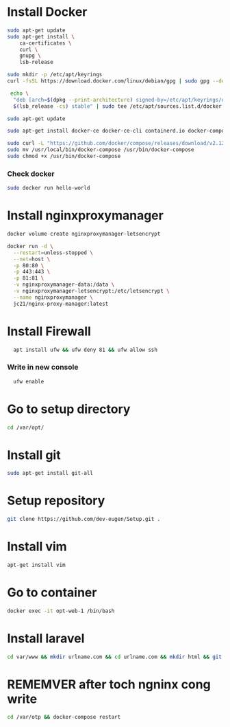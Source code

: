 # Install Docker
```bash
sudo apt-get update 
sudo apt-get install \
    ca-certificates \
    curl \
    gnupg \
    lsb-release
 ```
 
 ```bash
 sudo mkdir -p /etc/apt/keyrings
 curl -fsSL https://download.docker.com/linux/debian/gpg | sudo gpg --dearmor -o /etc/apt/keyrings/docker.gpg
```

```bash
 echo \
  "deb [arch=$(dpkg --print-architecture) signed-by=/etc/apt/keyrings/docker.gpg] https://download.docker.com/linux/debian \
  $(lsb_release -cs) stable" | sudo tee /etc/apt/sources.list.d/docker.list > /dev/null
```

```bash
sudo apt-get update
```

```bash
sudo apt-get install docker-ce docker-ce-cli containerd.io docker-compose-plugin
```

```bash
sudo curl -L "https://github.com/docker/compose/releases/download/v2.12.2/docker-compose-$(uname -s)-$(uname -m)"  -o /usr/local/bin/docker-compose
sudo mv /usr/local/bin/docker-compose /usr/bin/docker-compose
sudo chmod +x /usr/bin/docker-compose
```

###

 ### Check docker
 
```bash
sudo docker run hello-world
``` 



# Install nginxproxymanager

```bash docker volume create nginxproxymanager-data
docker volume create nginxproxymanager-letsencrypt

docker run -d \
  --restart=unless-stopped \
  --net=host \
  -p 80:80 \
  -p 443:443 \
  -p 81:81 \
  -v nginxproxymanager-data:/data \
  -v nginxproxymanager-letsencrypt:/etc/letsencrypt \
  --name nginxproxymanager \
  jc21/nginx-proxy-manager:latest
```
  
  # Install Firewall
  
  ```bash
    apt install ufw && ufw deny 81 && ufw allow ssh
  ```
  
  ### Write in new console
  
  ```bash 
    ufw enable
  ```
  
  # Go to setup directory
  ```bash
  cd /var/opt/
  ```
  

  
  # Install git 
  ```bash
  sudo apt-get install git-all
  ```
  
  # Setup repository 
  
  ```bash
  git clone https://github.com/dev-eugen/Setup.git .
  ```
  
  # Install vim
  ```bash
  apt-get install vim
  ```
  
  # Go to container
  ```bash
docker exec -it opt-web-1 /bin/bash
```

  # Install laravel
  ```bash
cd var/www && mkdir urlname.com && cd urlname.com && mkdir html && git clone https://github.com/laravel/laravel.git . && composer install
```


  # REMEMVER after toch ngninx cong write
  ```bash
cd /var/otp && docker-compose restart
```

